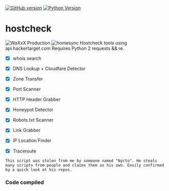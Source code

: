 [![GitHub version](https://badge.fury.io/gh/Waxxx333%2FHomeSync.svg)](https://badge.fury.io/gh/Waxxx333%2FHostcheck)
[![Python Version](https://img.shields.io/badge/Python-V2-<green.svg)](https://shields.io/)
# hostcheck
![WaXxX Production](https://i.imgur.com/BEWQvbl.png)
![homesync](https://i.imgur.com/eGoH84A.png)
Hostcheck tools using api.hackertarget.com
Requires Python 2 requests && re. 
- [x] whois search
- [x] DNS Lookup + Cloudfare Detector
- [x] Zone Transfer
- [x] Port Scanner
- [x] HTTP Header Grabber
- [x] Honeypot Detector
- [x] Robots.txt Scanner
- [x] Link Grabber
- [x] IP Location Finder
- [x] Traceroute


```fix 
This script was stolen from me by someone named "Nycto". He steals many scripts from people and claims them as his own. Easily confirmed by a quick look at his repos. 
```
### **Code compiled**
